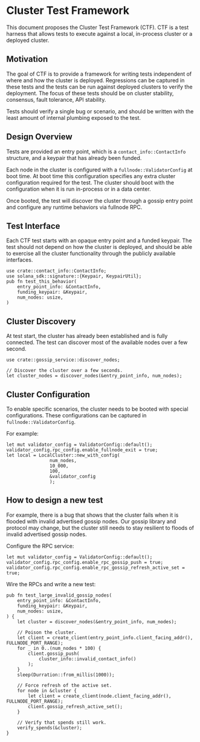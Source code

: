 # Cluster Test Framework

This document proposes the Cluster Test Framework (CTF).  CTF is a test harness
that allows tests to execute against a local, in-process cluster or a
deployed cluster.

## Motivation

The goal of CTF is to provide a framework for writing tests independent of where
and how the cluster is deployed. Regressions can be captured in these tests and
the tests can be run against deployed clusters to verify the deployment.  The
focus of these tests should be on cluster stability, consensus, fault tolerance,
API stability.

Tests should verify a single bug or scenario, and should be written with the
least amount of internal plumbing exposed to the test.

## Design Overview

Tests are provided an entry point, which is a `contact_info::ContactInfo`
structure, and a keypair that has already been funded.

Each node in the cluster is configured with a `fullnode::ValidatorConfig` at boot
time.  At boot time this configuration specifies any extra cluster configuration
required for the test. The cluster should boot with the configuration when it
is run in-process or in a data center.

Once booted, the test will discover the cluster through a gossip entry point and
configure any runtime behaviors via fullnode RPC.

## Test Interface

Each CTF test starts with an opaque entry point and a funded keypair.  The test
should not depend on how the cluster is deployed, and should be able to exercise
all the cluster functionality through the publicly available interfaces.

```rust,ignore
use crate::contact_info::ContactInfo;
use solana_sdk::signature::{Keypair, KeypairUtil};
pub fn test_this_behavior(
    entry_point_info: &ContactInfo,
    funding_keypair: &Keypair,
    num_nodes: usize,
)
```


## Cluster Discovery

At test start, the cluster has already been established and is fully connected.
The test can discover most of the available nodes over a few second.

```rust,ignore
use crate::gossip_service::discover_nodes;

// Discover the cluster over a few seconds.
let cluster_nodes = discover_nodes(&entry_point_info, num_nodes);
```

## Cluster Configuration

To enable specific scenarios, the cluster needs to be booted with special
configurations.  These configurations can be captured in
`fullnode::ValidatorConfig`.

For example:

```rust,ignore
let mut validator_config = ValidatorConfig::default();
validator_config.rpc_config.enable_fullnode_exit = true;
let local = LocalCluster::new_with_config(
                num_nodes,
                10_000,
                100,
                &validator_config
                );
```

## How to design a new test

For example, there is a bug that shows that the cluster fails when it is flooded
with invalid advertised gossip nodes.  Our gossip library and protocol may
change, but the cluster still needs to stay resilient to floods of invalid
advertised gossip nodes.

Configure the RPC service:

```rust,ignore
let mut validator_config = ValidatorConfig::default();
validator_config.rpc_config.enable_rpc_gossip_push = true;
validator_config.rpc_config.enable_rpc_gossip_refresh_active_set = true;
```

Wire the RPCs and write a new test:

```rust,ignore
pub fn test_large_invalid_gossip_nodes(
    entry_point_info: &ContactInfo,
    funding_keypair: &Keypair,
    num_nodes: usize,
) {
    let cluster = discover_nodes(&entry_point_info, num_nodes);

    // Poison the cluster.
    let client = create_client(entry_point_info.client_facing_addr(), FULLNODE_PORT_RANGE);
    for _ in 0..(num_nodes * 100) {
        client.gossip_push(
            cluster_info::invalid_contact_info()
        );
    }
    sleep(Durration::from_millis(1000));

    // Force refresh of the active set.
    for node in &cluster {
        let client = create_client(node.client_facing_addr(), FULLNODE_PORT_RANGE);
        client.gossip_refresh_active_set();
    }

    // Verify that spends still work.
    verify_spends(&cluster);
}
```
